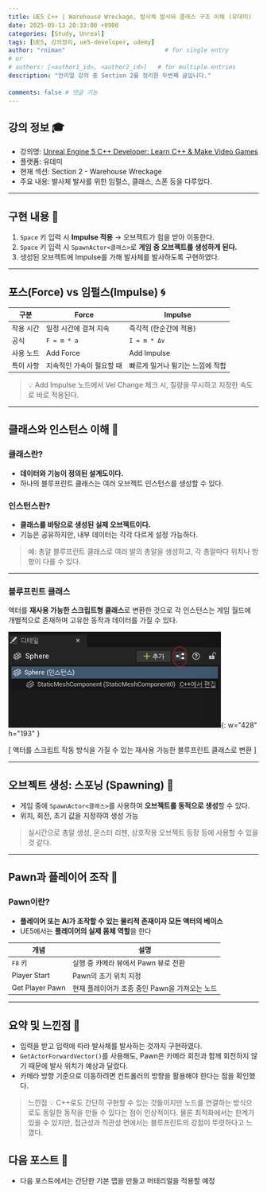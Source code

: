 ```yaml
---
title: UE5 C++ | Warehouse Wreckage, 발사체 발사와 클래스 구조 이해 (유데미)
date: 2025-05-13 20:33:00 +0900
categories: [Study, Unreal]
tags: [UE5, 강의정리, ue5-developer, udemy]
author: "rniman"                            # for single entry
# or
# authors: [<author1_id>, <author2_id>]   # for multiple entries
description: "언리얼 강의 중 Section 2를 정리한 두번째 글입니다."

comments: false # 댓글 기능
---
```


## 강의 정보 🎓
- 강의명: [Unreal Engine 5 C++ Developer: Learn C++ & Make Video Games](https://www.udemy.com/course/unrealcourse-korean/?couponCode=CP130525)
- 플랫폼: 유데미
- 현재 섹션: Section 2 - Warehouse Wreckage
- 주요 내용: 발사체 발사를 위한 임펄스, 클래스, 스폰 등을 다루었다.
  
---

## 구현 내용 📌

1. `Space` 키 입력 시 **Impulse 적용** → 오브젝트가 힘을 받아 이동한다.
2. `Space` 키 입력 시  `SpawnActor<클래스>`로 **게임 중 오브젝트를 생성하게 된다.**
3. 생성된 오브젝트에 Impulse를 가해 발사체를 발사하도록 구현하였다.

---

## 포스(Force) vs 임펄스(Impulse) 🌀

| 구분      | Force                     | Impulse                          |
| --------- | ------------------------- | -------------------------------- |
| 작용 시간 | 일정 시간에 걸쳐 지속     | 즉각적 (한순간에 적용)           |
| 공식      | `F = m * a`               | `I = m * Δv`                     |
| 사용 노드 | Add Force                 | Add Impulse                      |
| 특이 사항 | 지속적인 가속이 필요할 때 | 빠르게 밀거나 튕기는 느낌에 적합 |

> 💡 Add Impulse 노드에서 Vel Change 체크 시, 질량을 무시하고 지정한 속도로 바로 적용된다.
> 

---

## 클래스와 인스턴스 이해 🧩

### 클래스란?

- **데이터와 기능이 정의된 설계도이다.**
- 하나의 블루프린트 클래스는 여러 오브젝트 인스턴스를 생성할 수 있다.

### 인스턴스란?

- **클래스를 바탕으로 생성된 실제 오브젝트이다.**
- 기능은 공유하지만, 내부 데이터는 각각 다르게 설정 가능하다.

> 예: 총알 블루프린트 클래스로 여러 발의 총알을 생성하고, 각 총알마다 위치나 방향이 다를 수 있다.
> 

---

### 블루프린트 클래스

액터를 **재사용 가능한 스크립트형 클래스**로 변환한 것으로 각 인스턴스는 게임 월드에 개별적으로 존재하며 고유한 동작과 데이터를 가질 수 있다.

![[ 액터를 스크립트 작동 방식을 가질 수 있는 재사용 가능한 블루프린트 클래스로 변환 ] ](assets/img/BP_Class.png){: w="428" h="193" }

[ 액터를 스크립트 작동 방식을 가질 수 있는 재사용 가능한 블루프린트 클래스로 변환 ] 

---

## 오브젝트 생성: 스포닝 (Spawning) 🎯

- 게임 중에 `SpawnActor<클래스>`를 사용하여 **오브젝트를 동적으로 생성**할 수 있다.
- 위치, 회전, 초기 값을 지정하여 생성 가능

> 실시간으로 총알 생성, 몬스터 리젠, 상호작용 오브젝트 등장 등에 사용할 수 있을 것 같다.
> 

---

## Pawn과 플레이어 조작 👤

### Pawn이란?

- **플레이어 또는 AI가 조작할 수 있는 물리적 존재이자 모든 액터의 베이스**
- UE5에서는 **플레이어의 실제 몸체 역할**을 한다

| 개념            | 설명                                           |
| --------------- | ---------------------------------------------- |
| `F8` 키         | 실행 중 카메라 뷰에서 Pawn 뷰로 전환           |
| Player Start    | Pawn의 초기 위치 지정                          |
| Get Player Pawn | 현재 플레이어가 조종 중인 Pawn을 가져오는 노드 |

---

## 요약 및 느낀점 📝

- 입력을 받고 입력에 따라 발사체를 발사하는 것까지 구현하였다.
- `GetActorForwardVector()`를 사용해도, Pawn은 카메라 회전과 함께 회전하지 않기 때문에 발사 위치가 예상과 달랐다.
- 카메라 방향 기준으로 이동하려면 컨트롤러의 방향을 활용해야 한다는 점을 확인했다.

> 느낀점 💡
C++로도 간단히 구현할 수 있는 것들이지만 노드를 연결하는 방식으로도 동일한 동작을 만들 수 있다는 점이 인상적이다. 물론 최적화에서는 한계가 있을 수 있지만, 접근성과 직관성 면에서는 블루프린트의 강점이 뚜렷하다고 느꼈다.
>

## 다음 포스트 🧭

- 다음 포스트에서는 간단한 기본 맵을 만들고 머테리얼을 적용할 예정
